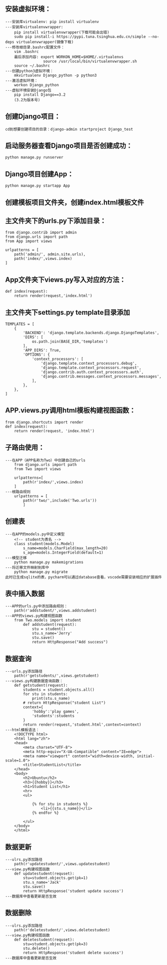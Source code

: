 ## 安装虚拟环境：
    ---安装库virtualenv: pip install virtualenv
    ---安装库virtualenvwrapper: 
        pip install virtualenvwrapper(下载可能会出错)
        sudo pip install-i https://pypi.tuna.tsinghua.edu.cn/simple --no-deps virtualenvwrapper(镜像下载)
    ---修改根目录.bashrc配置文件：
        vim .bashrc
        最后添加内容: export WORKON_HOME=$HOME/.virtualenvs
                     source /usr/local/bin/virtualenvwrapper.sh
        source ~/.bashrc
    ---创建python3虚拟环境：
        mkvirtualenv Django_python -p python3
    ---激活虚拟环境：
        workon Django_python
    ---虚拟环境安装Django包
        pip install Django==3.2 
        (3.2为版本号)
    
## 创建Django项目：
    cd到想要创建项目的目录：django-admin startproject Django_test

## 启动服务器查看Django项目是否创建成功：
    python manage.py runserver

## Django项目创建App：
    python manage.py startapp App

## 创建模板项目文件夹，创建index.html模板文件

## 主文件夹下的urls.py下添加目录：
    from django.contrib import admin
    from django.urls import path
    from App import views

    urlpatterns = [
        path('admin/', admin.site.urls),
        path('index/',views.index)
    ]

## App文件夹下views.py写入对应的方法：
    def index(request):
        return render(request,'index.html')

## 主文件夹下settings.py template目录添加
    TEMPLATES = [
        {
            'BACKEND': 'django.template.backends.django.DjangoTemplates',
            'DIRS': [
                os.path.join(BASE_DIR,'templates')
            ],
            'APP_DIRS': True,
            'OPTIONS': {
                'context_processors': [
                    'django.template.context_processors.debug',
                    'django.template.context_processors.request',
                    'django.contrib.auth.context_processors.auth',
                    'django.contrib.messages.context_processors.messages',
                ],
            },
        },
    ]

## APP.views.py调用html模板构建视图函数：
    from django.shortcuts import render
    def index(request):
        return render(request, 'index.html')

## 子路由使用：
    ---在APP（APP名称为Two）中创建自己的urls
        from django.urls import path
        from Two import views

        urlpatterns=[
            path(r'index/',views.index)
        ]
    ---根路由规则
        urlpatterns = [
            path(r'two/',include('Two.urls'))
            ]

## 创建表
    ---在APP的models.py中定义模型
        <!-- student为表名 -->
        class student(models.Model)  
            s_name=models.CharField(max_length=20)
            s_age=models.IntegerField(default=1)
    ---模型迁移
        python manage.py makemigrations
    ---将迁移文件映射到库中
        python manage.py migrate
    此时已生成sqlite的表，pycharm可以通过database查看，vscode需要安装相应的扩展插件

## 表中插入数据
    ---APP的urls.py中添加路由规则：
        path(r'addstudent/',views.addstudent)
    ---APP的views.py构建视图函数
        from Two.models import student
            def addstudent(request):
                stu = student()
                stu.s_name='Jerry'
                stu.save()
                return HttpResponse("Add success")


## 数据查询
    ---urls.py添加路径
        path(r'getstudents/',views.getstudent)
    ---views.py构建数据查询函数：
        def getstudent(request):
            students = student.objects.all()
            for stu in students:
                print(stu.s_name)
            # return HttpResponse("student List")
            context={
                'hobby':'play games',
                'students':students
            }
            return render(request,'student.html',context=context)
    ---html模板语法：
        <!DOCTYPE html>
        <html lang="zh">
        <head>
            <meta charset="UTF-8">
            <meta http-equiv="X-UA-Compatible" content="IE=edge">
            <meta name="viewport" content="width=device-width, initial-scale=1.0">
            <title>StudentList</title>
        </head>
        <body>
            <h2>Ubuntu</h2>
            <h3>{{hobby}}</h3>
            <h1>Student List</h1>
            <hr>
            <ul>
                
                {% for stu in students %}
                    <li>{{stu.s_name}}</li>
                {% endfor %}
        
            </ul>
        </body>
        </html>

## 数据更新
    ---ulrs.py添加路径
        path(r'updatestudent/',views.updatestudent)
    ---view.py构建视图函数
        def updatestudent(requset):
            stu=student.objects.get(pk=1)
            stu.s_name='Jack'
            stu.save() 
            return HttpResponse('student update success')
    ---数据库中查看更新是否生效

## 数据删除
    ---ulrs.py添加路径
        path(r'deletestudent/',views.deletestudent)
    ---view.py构建视图函数
        def deletestudent(requset):
            stu=student.objects.get(pk=3)
            stu.delete()
            return HttpResponse('student delete success')
    ---数据库中查看更新是否生效	